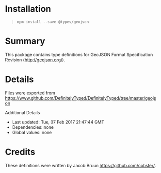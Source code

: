 # Installation
> `npm install --save @types/geojson`

# Summary
This package contains type definitions for GeoJSON Format Specification Revision (http://geojson.org/).

# Details
Files were exported from https://www.github.com/DefinitelyTyped/DefinitelyTyped/tree/master/geojson

Additional Details
 * Last updated: Tue, 07 Feb 2017 21:47:44 GMT
 * Dependencies: none
 * Global values: none

# Credits
These definitions were written by Jacob Bruun <https://github.com/cobster/>.
